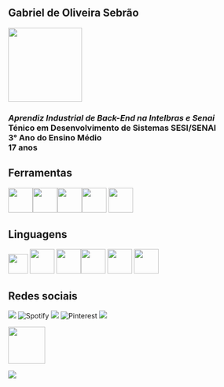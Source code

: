 ## Gabriel de Oliveira Sebrão 

<img src="https://64.media.tumblr.com/9be964b265d20029abdf405cbe4b2ce4/4ea248d871d20542-9f/s1280x1920/e365b97b2ccf6f8abbd0a4db94fc0619257c3179.gif" width=150px/>

### ***Aprendiz Industrial de Back-End na Intelbras e Senai***<br> Ténico em Desenvolvimento de Sistemas SESI/SENAI <br> 3° Ano do Ensino Médio <br> 17 anos
## **Ferramentas**
<img src="https://www.vectorlogo.zone/logos/git-scm/git-scm-icon.svg" width=50px/><img src="https://static-00.iconduck.com/assets.00/eclipse-icon-2048x1917-1gxxm36r.png" width=50px/><img src="https://upload.vectorlogo.zone/logos/visualstudio_code/images/a4381320-f83c-4a29-9db3-b241c1d096b1.svg" width=50px/><img src="https://upload.wikimedia.org/wikipedia/commons/thumb/5/59/Visual_Studio_Icon_2019.svg/512px-Visual_Studio_Icon_2019.svg.png" width=50px/> <img src="https://upload.wikimedia.org/wikipedia/commons/thumb/1/1d/PyCharm_Icon.svg/512px-PyCharm_Icon.svg.png" width=50px/>
## **Linguagens**
<img src="https://upload.wikimedia.org/wikipedia/commons/thumb/c/c3/Python-logo-notext.svg/1869px-Python-logo-notext.svg.png" width=40px/> <img src="https://upload.wikimedia.org/wikipedia/commons/thumb/1/18/ISO_C%2B%2B_Logo.svg/1822px-ISO_C%2B%2B_Logo.svg.png" width=50px/> <img src="https://cdn.icon-icons.com/icons2/2415/PNG/512/java_original_wordmark_logo_icon_146459.png" width=50px/><img src="https://upload.wikimedia.org/wikipedia/commons/6/6a/JavaScript-logo.png" width=50px/> <img src="https://www.vectorlogo.zone/logos/w3_html5/w3_html5-icon.svg" width=50px/> <img src="https://www.vectorlogo.zone/logos/w3_css/w3_css-icon.svg" width=50px/> 

## **Redes sociais**
<a href="https://instagram.com/gabwlfgrl" target="_blank" style="text-decoration: none;"> <img src= "https://img.shields.io/badge/Instagram-E4405F.svg?style=for-the-badge&logo=Instagram&logoColor=white">
<a href="https://open.spotify.com/user/ofq3ca0anjo3wx75yndohtm88" target="_blank" style="text-decoration: none;">![Spotify](https://img.shields.io/badge/Spotify-1ED760?style=for-the-badge&logo=spotify&logoColor=white)
<a href="https://www.last.fm/pt/user/omorismt" target="_blank" style="text-decoration: none;"> <img src= "https://img.shields.io/badge/Last.fm-D51007.svg?style=for-the-badge&logo=lastdotfm&logoColor=white">
<a href="https://br.pinterest.com/gabrielsebrao/" target="_blank" style="text-decoration: none;"> ![Pinterest](https://img.shields.io/badge/Pinterest-%23E60023.svg?style=for-the-badge&logo=Pinterest&logoColor=white)
<a href="https://www.duolingo.com/profile/kelsmt" target="_blank" style="text-decoration: none;"> <img src= "https://img.shields.io/badge/Duolingo-58CC02.svg?style=for-the-badge&logo=Duolingo&logoColor=white">

<img src="https://nasyoongi.carrd.co/assets/images/image01.gif?v=ed878ae6" width=75px/>

[![](https://visitcount.itsvg.in/api?id=gabrielsebrao&label=Profile%20Views&color=10&icon=7&pretty=true)](https://visitcount.itsvg.in)
